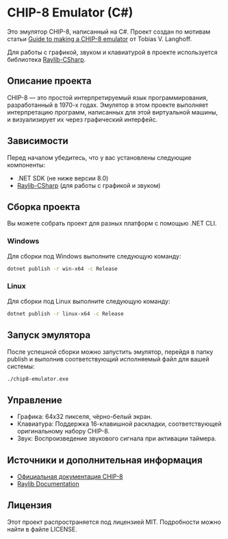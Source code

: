 # CHIP-8 Emulator (C#)

Это эмулятор CHIP-8, написанный на C#. Проект создан по мотивам статьи [Guide to making a CHIP-8 emulator](https://tobiasvl.github.io/blog/write-a-chip-8-emulator/) от Tobias V. Langhoff.

Для работы с графикой, звуком и клавиатурой в проекте используется библиотека [Raylib-CSharp](https://github.com/MrScautHD/Raylib-CSharp).

## Описание проекта

CHIP-8 — это простой интерпретируемый язык программирования, разработанный в 1970-х годах. Эмулятор в этом проекте выполняет интерпретацию программ, написанных для этой виртуальной машины, и визуализирует их через графический интерфейс.

## Зависимости

Перед началом убедитесь, что у вас установлены следующие компоненты:
* .NET SDK (не ниже версии 8.0)
* [Raylib-CSharp](https://github.com/MrScautHD/Raylib-CSharp) (для работы с графикой и звуком)

## Сборка проекта
Вы можете собрать проект для разных платформ с помощью .NET CLI.

### Windows
Для сборки под Windows выполните следующую команду:

```bash
dotnet publish -r win-x64 -c Release
```

### Linux
Для сборки под Linux выполните следующую команду:

```bash
dotnet publish -r linux-x64 -c Release
```

## Запуск эмулятора
После успешной сборки можно запустить эмулятор, перейдя в папку publish и выполнив соответствующий исполняемый файл для вашей системы:

```bash
./chip8-emulator.exe
```

## Управление
* Графика: 64x32 пикселя, чёрно-белый экран.
* Клавиатура: Поддержка 16-клавишной раскладки, соответствующей оригинальному набору CHIP-8.
* Звук: Воспроизведение звукового сигнала при активации таймера.

## Источники и дополнительная информация
* [Официальная документация CHIP-8](https://en.wikipedia.org/wiki/CHIP-8)
* [Raylib Documentation](https://www.raylib.com/cheatsheet/cheatsheet.html)

## Лицензия
Этот проект распространяется под лицензией MIT. Подробности можно найти в файле LICENSE.
